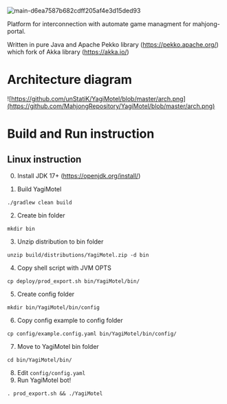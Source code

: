 ![main-d6ea7587b682cdff205af4e3d15ded93](https://github.com/unStatiK/YagiMotel/assets/343531/a01883b4-dbb4-4ec3-9bc4-901413ff6109)

Platform for interconnection with automate game managment for mahjong-portal.

Written in pure Java and Apache Pekko library (https://pekko.apache.org/) which fork of Akka library (https://akka.io/)

Architecture diagram
====================

![https://github.com/unStatiK/YagiMotel/blob/master/arch.png](https://github.com/MahjongRepository/YagiMotel/blob/master/arch.png)

Build and Run instruction
=========================

Linux instruction
-----------------

0. Install JDK 17+ (https://openjdk.org/install/)

1. Build YagiMotel
```
./gradlew clean build
```
2. Create bin folder
```
mkdir bin
```
3. Unzip distribution to bin folder
```
unzip build/distributions/YagiMotel.zip -d bin
```
4. Copy shell script with JVM OPTS
```
cp deploy/prod_export.sh bin/YagiMotel/bin/
```
5. Create config folder
```
mkdir bin/YagiMotel/bin/config
```
6. Copy config example to config folder
```
cp config/example.config.yaml bin/YagiMotel/bin/config/
```
7. Move to YagiMotel bin folder
```
cd bin/YagiMotel/bin/
```
8. Edit ```config/config.yaml```
9. Run YagiMotel bot!
```
. prod_export.sh && ./YagiMotel
```
